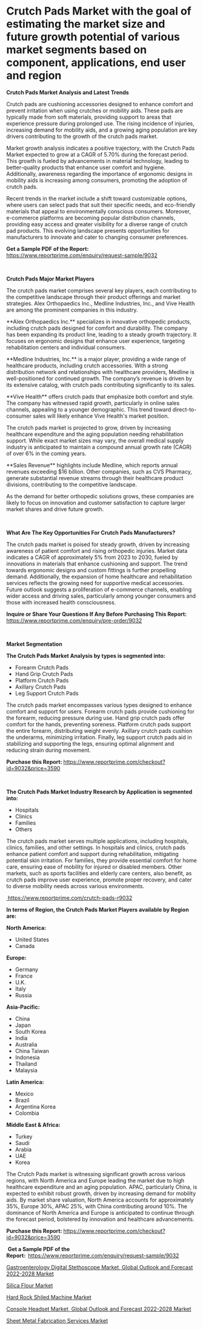 <p><h1>Crutch Pads Market with the goal of estimating the market size and future growth potential of various market segments based on component, applications, end user and region</h1></p><p><strong>Crutch Pads Market Analysis and Latest Trends</strong></p>
<p><p>Crutch pads are cushioning accessories designed to enhance comfort and prevent irritation when using crutches or mobility aids. These pads are typically made from soft materials, providing support to areas that experience pressure during prolonged use. The rising incidence of injuries, increasing demand for mobility aids, and a growing aging population are key drivers contributing to the growth of the crutch pads market.</p><p>Market growth analysis indicates a positive trajectory, with the Crutch Pads Market expected to grow at a CAGR of 5.70% during the forecast period. This growth is fueled by advancements in material technology, leading to better-quality products that enhance user comfort and hygiene. Additionally, awareness regarding the importance of ergonomic designs in mobility aids is increasing among consumers, promoting the adoption of crutch pads.</p><p>Recent trends in the market include a shift toward customizable options, where users can select pads that suit their specific needs, and eco-friendly materials that appeal to environmentally conscious consumers. Moreover, e-commerce platforms are becoming popular distribution channels, providing easy access and greater visibility for a diverse range of crutch pad products. This evolving landscape presents opportunities for manufacturers to innovate and cater to changing consumer preferences.</p></p>
<p><strong>Get a Sample PDF of the Report:&nbsp;</strong> <a href="https://www.reportprime.com/enquiry/request-sample/9032">https://www.reportprime.com/enquiry/request-sample/9032</a></p>
<p>&nbsp;</p>
<p><strong>Crutch Pads Major Market Players</strong></p>
<p><p>The crutch pads market comprises several key players, each contributing to the competitive landscape through their product offerings and market strategies. Alex Orthopaedics Inc., Medline Industries, Inc., and Vive Health are among the prominent companies in this industry.</p><p>**Alex Orthopaedics Inc.** specializes in innovative orthopedic products, including crutch pads designed for comfort and durability. The company has been expanding its product line, leading to a steady growth trajectory. It focuses on ergonomic designs that enhance user experience, targeting rehabilitation centers and individual consumers.</p><p>**Medline Industries, Inc.** is a major player, providing a wide range of healthcare products, including crutch accessories. With a strong distribution network and relationships with healthcare providers, Medline is well-positioned for continued growth. The company’s revenue is driven by its extensive catalog, with crutch pads contributing significantly to its sales.</p><p>**Vive Health** offers crutch pads that emphasize both comfort and style. The company has witnessed rapid growth, particularly in online sales channels, appealing to a younger demographic. This trend toward direct-to-consumer sales will likely enhance Vive Health's market position.</p><p>The crutch pads market is projected to grow, driven by increasing healthcare expenditure and the aging population needing rehabilitation support. While exact market sizes may vary, the overall medical supply industry is anticipated to maintain a compound annual growth rate (CAGR) of over 6% in the coming years.</p><p>**Sales Revenue** highlights include Medline, which reports annual revenues exceeding $16 billion. Other companies, such as CVS Pharmacy, generate substantial revenue streams through their healthcare product divisions, contributing to the competitive landscape.</p><p>As the demand for better orthopedic solutions grows, these companies are likely to focus on innovation and customer satisfaction to capture larger market shares and drive future growth.</p></p>
<p>&nbsp;</p>
<p><strong>What Are The Key Opportunities For Crutch Pads Manufacturers?</strong></p>
<p><p>The crutch pads market is poised for steady growth, driven by increasing awareness of patient comfort and rising orthopedic injuries. Market data indicates a CAGR of approximately 5% from 2023 to 2030, fueled by innovations in materials that enhance cushioning and support. The trend towards ergonomic designs and custom fittings is further propelling demand. Additionally, the expansion of home healthcare and rehabilitation services reflects the growing need for supportive medical accessories. Future outlook suggests a proliferation of e-commerce channels, enabling wider access and driving sales, particularly among younger consumers and those with increased health consciousness.</p></p>
<p><strong>Inquire or Share Your Questions If Any Before Purchasing This Report:</strong> <a href="https://www.reportprime.com/enquiry/pre-order/9032">https://www.reportprime.com/enquiry/pre-order/9032</a></p>
<p>&nbsp;</p>
<p><strong>Market Segmentation</strong></p>
<p><strong>The Crutch Pads Market Analysis by types is segmented into:</strong></p>
<p><ul><li>Forearm Crutch Pads</li><li>Hand Grip Crutch Pads</li><li>Platform Crutch Pads</li><li>Axillary Crutch Pads</li><li>Leg Support Crutch Pads</li></ul></p>
<p><p>The crutch pads market encompasses various types designed to enhance comfort and support for users. Forearm crutch pads provide cushioning for the forearm, reducing pressure during use. Hand grip crutch pads offer comfort for the hands, preventing soreness. Platform crutch pads support the entire forearm, distributing weight evenly. Axillary crutch pads cushion the underarms, minimizing irritation. Finally, leg support crutch pads aid in stabilizing and supporting the legs, ensuring optimal alignment and reducing strain during movement.</p></p>
<p><strong>Purchase this Report:&nbsp;</strong><a href="https://www.reportprime.com/checkout?id=9032&price=3590">https://www.reportprime.com/checkout?id=9032&price=3590</a></p>
<p>&nbsp;</p>
<p><strong>The Crutch Pads Market Industry Research by Application is segmented into:</strong></p>
<p><ul><li>Hospitals</li><li>Clinics</li><li>Families</li><li>Others</li></ul></p>
<p><p>The crutch pads market serves multiple applications, including hospitals, clinics, families, and other settings. In hospitals and clinics, crutch pads enhance patient comfort and support during rehabilitation, mitigating potential skin irritation. For families, they provide essential comfort for home care, ensuring ease of mobility for injured or disabled members. Other markets, such as sports facilities and elderly care centers, also benefit, as crutch pads improve user experience, promote proper recovery, and cater to diverse mobility needs across various environments.</p></p>
<p><a href="https://www.reportprime.com/crutch-pads-r9032">&nbsp;https://www.reportprime.com/crutch-pads-r9032</a></p>
<p><strong>In terms of Region, the Crutch Pads Market Players available by Region are:</strong></p>
<p>
    <p> <strong> North America: </strong>
        <ul>
            <li>United States</li>
            <li>Canada</li>
        </ul>
        </p> 
    <p> <strong> Europe: </strong>
        <ul>
            <li>Germany</li>
            <li>France</li>
            <li>U.K.</li>
            <li>Italy</li>
            <li>Russia</li>
        </ul>
        </p> 
    <p> <strong> Asia-Pacific: </strong>
        <ul>
            <li>China</li>
            <li>Japan</li>
            <li>South Korea</li>
            <li>India</li>
            <li>Australia</li>
            <li>China Taiwan</li>
            <li>Indonesia</li>
            <li>Thailand</li>
            <li>Malaysia</li>
        </ul>
        </p> 
    <p> <strong> Latin America: </strong>
        <ul>
            <li>Mexico</li>
            <li>Brazil</li>
            <li>Argentina Korea</li>
            <li>Colombia</li>
        </ul>
        </p> 
    <p> <strong> Middle East & Africa: </strong>
        <ul>
            <li>Turkey</li>
            <li>Saudi</li>
            <li>Arabia</li>
            <li>UAE</li>
            <li>Korea</li>
        </ul>
    </p>
    </p>
<p><p>The Crutch Pads market is witnessing significant growth across various regions, with North America and Europe leading the market due to high healthcare expenditure and an aging population. APAC, particularly China, is expected to exhibit robust growth, driven by increasing demand for mobility aids. By market share valuation, North America accounts for approximately 35%, Europe 30%, APAC 25%, with China contributing around 10%. The dominance of North America and Europe is anticipated to continue through the forecast period, bolstered by innovation and healthcare advancements.</p></p>
<p><strong>Purchase this Report: </strong><a href="https://www.reportprime.com/checkout?id=9032&price=3590">https://www.reportprime.com/checkout?id=9032&price=3590</a></p>
<p>&nbsp;<strong>Get a Sample PDF of the Report:&nbsp;&nbsp;</strong><a href="https://www.reportprime.com/enquiry/request-sample/9032">https://www.reportprime.com/enquiry/request-sample/9032</a></p>
<p><strong></strong></p>
<p><p><a href="https://medium.com/@bradleyills65767/the-growth-of-the-gastroenterology-digital-stethoscope-market-global-outlook-and-forecast-9bf4f4e03f42">Gastroenterology Digital Stethoscope Market, Global Outlook and Forecast 2022-2028 Market</a></p><p><a href="https://www.linkedin.com/pulse/silica-flour-market-share-new-trends-analysis-its-type-application-ofcqf?trackingId=sS9hCPHTTSmjSkb%2Bf9vIKA%3D%3D">Silica Flour Market</a></p><p><a href="https://issuu.com/reportprime-2/docs/hard-rock-shiled-machine-market-siz_d8ee083e7cd3e2">Hard Rock Shiled Machine Market</a></p><p><a href="https://medium.com/@bradleyills65767/the-console-headset-market-global-outlook-and-forecast-2022-2028-market-report-analyzes-3d1199001f6f">Console Headset Market, Global Outlook and Forecast 2022-2028 Market</a></p><p><a href="https://www.linkedin.com/pulse/sheet-metal-fabrication-services-market-global-regional-analysis-nzauf?trackingId=gM9Q5J1xQ76FF8V%2BVrr3Yw%3D%3D">Sheet Metal Fabrication Services Market</a></p></p>